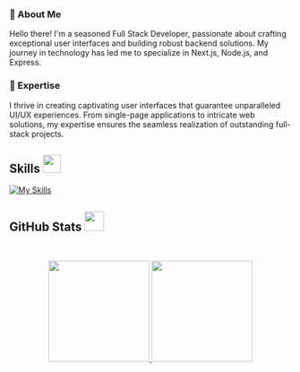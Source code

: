 
### 👋 About Me

Hello there! I'm a seasoned Full Stack Developer, passionate about crafting exceptional user interfaces and building robust backend solutions. My journey in technology has led me to specialize in Next.js, Node.js, and Express.

### 🚀 Expertise

I thrive in creating captivating user interfaces that guarantee unparalleled UI/UX experiences. From single-page applications to intricate web solutions, my expertise ensures the seamless realization of outstanding full-stack projects.

<h2> Skills <img src="https://media2.giphy.com/media/QssGEmpkyEOhBCb7e1/giphy.gif?cid=ecf05e47a0n3gi1bfqntqmob8g9aid1oyj2wr3ds3mg700bl&rid=giphy.gif" width=32px></h2>

[![My Skills](https://skillicons.dev/icons?i=nextjs,tailwind,supabase,appwrite,prisma,docker,deno,nodejs,express,mongodb)](https://skillicons.dev)

<h2> GitHub Stats <img src="https://i.pinimg.com/originals/65/c4/f4/65c4f452571be1261e9c623f7da488ac.gif" width=35px></h2>
<br>

<p align="center">
  <a href="https://github.com/Mohsin-mw">
    <img height="180em" src="https://github-readme-stats.vercel.app/api?username=mohsin-mw&rank_icon=percentile&show_icons=true&theme=algolia&show=reviews&border_radius=8" />
    <img height="180em" src="https://github-readme-stats.vercel.app/api/top-langs/?username=Mohsin-mw&theme=algolia&layout=compact&count-private=true&hide=jupyter%20notebook" />
  </a>
</p>
<br>
